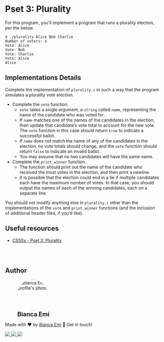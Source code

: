 ﻿# Pset 3: Plurality

For this program, you’ll implement a program that runs a plurality election, per the below.

```
$ ./plurality Alice Bob Charlie
Number of voters: 4
Vote: Alice
Vote: Bob
Vote: Charlie
Vote: Alice
Alice
```

## Implementations Details

Complete the implementation of `plurality.c` in such a way that the program simulates a plurality vote election.

* Complete the `vote` function.
    * `vote` takes a single argument, a `string` called `name`, representing the name of the candidate who was voted for.
    * If `name` matches one of the names of the candidates in the election, then update that candidate’s vote total to account for the new vote. The `vote` function in this case should return `true` to indicate a successful ballot.
    * If `name` does not match the name of any of the candidates in the election, no vote totals should change, and the `vote` function should return `false` to indicate an invalid ballot.
    * You may assume that no two candidates will have the same name.
* Complete the `print_winner` function.
    * The function should print out the name of the candidate who received the most votes in the election, and then print a newline.
    * It is possible that the election could end in a tie if multiple candidates each have the maximum number of votes. In that case, you should output the names of each of the winning candidates, each on a separate line.

You should not modify anything else in `plurality.c` other than the implementations of the `vote` and `print_winner` functions (and the inclusion of additional header files, if you’d like).

## Useful resources
- [CS50x - Pset 3: Plurality](https://cs50.harvard.edu/x/2022/psets/3/plurality/)

<br /><br />

## Author
<div sytle="display: inline-block;">
    <figure>
        <a href="https://github.com/bemibrando" target="_blank">
            <img style="border-radius: 50%;" src="https://avatars.githubusercontent.com/u/102377919?v=4" width="100px" alt="Bianca Emi profile's photo"> <br />
            <sub style="text-align: center; font-size: 1.4em;"><b>Bianca Emi</b></sub>
        </a>
    </figure>
    <p>Made with ♥ by <a href="https://github.com/bemibrando" target="_blank">Bianca Emi</a> 👋 Get in touch!</p>
    <div align="start">
        <a href="https://www.linkedin.com/in/bianca-emi/" target="_blank">
            <img src="https://img.shields.io/badge/LinkedIn-0077B5?style=for-the-badge&logo=linkedin&logoColor=white">
        </a>   
        <a href="https://twitter.com/bemibrando" target="_blank">
            <img src="https://img.shields.io/badge/Twitter-1DA1F2?style=for-the-badge&logo=twitter&logoColor=white">
        </a>   
        <a href="mailto: bemi.brando@outlook.com">
            <img src="https://img.shields.io/badge/bemi.brando@outlook.com-0078D4?style=for-the-badge&logo=microsoft-outlook&logoColor=white">
        </a><br/>
    </div>
</div>